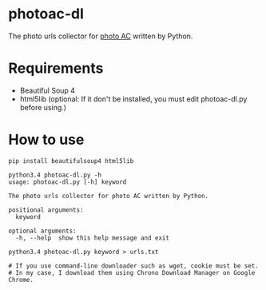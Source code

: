 # photoac-dl
The photo urls collector for [photo AC](http://www.photo-ac.com/ "写真AC") written by Python.

# Requirements
* Beautiful Soup 4
* html5lib (optional: If it don't be installed, you must edit photoac-dl.py before using.)

# How to use
    pip install beautifulsoup4 html5lib
    
    python3.4 photoac-dl.py -h
    usage: photoac-dl.py [-h] keyword
    
    The photo urls collector for photo AC written by Python.
    
    positional arguments:
      keyword

    optional arguments:
      -h, --help  show this help message and exit
    
    python3.4 photoac-dl.py keyword > urls.txt
    
    # If you use command-line downloader such as wget, cookie must be set.
    # In my case, I download them using Chrono Download Manager on Google Chrome.
